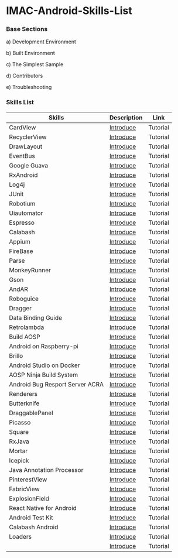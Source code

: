 # IMAC-Android-Skills-List

### Base Sections

a) Development Environment

b) Built Environment

c) The Simplest Sample

d) Contributors

e) Troubleshooting

### Skills List

|Skills|Description|Link|
|---|---|---|
|CardView|[Introduce](http://developer.android.com/reference/android/support/v7/widget/CardView.html)|Tutorial|
|RecyclerView|[Introduce](http://developer.android.com/reference/android/support/v7/widget/RecyclerView.html)|Tutorial|
|DrawLayout|[Introduce](http://developer.android.com/training/implementing-navigation/nav-drawer.html)|Tutorial|
|EventBus|[Introduce](https://github.com/greenrobot/EventBus)|Tutorial|
|Google Guava|[Introduce](https://code.google.com/p/guava-libraries/)|Tutorial|
|RxAndroid|[Introduce](https://github.com/ReactiveX/RxAndroid)|Tutorial|
|Log4j|[Introduce](http://logging.apache.org/log4j/2.x/)|Tutorial|
|JUnit|[Introduce](http://openhome.cc/Gossip/JUnit/)|Tutorial|
|Robotium|[Introduce](https://github.com/robotiumtech/robotium)|Tutorial|
|Uiautomator|[Introduce](http://developer.android.com/tools/testing-support-library/index.html)|Tutorial|
|Espresso|[Introduce](http://developer.android.com/training/testing/ui-testing/espresso-testing.html)|Tutorial|
|Calabash|[Introduce](https://github.com/calabash/calabash-android)|Tutorial|
|Appium|[Introduce](http://appium.io/)|Tutorial|
|FireBase|[Introduce](https://www.firebase.com/)|Tutorial|
|Parse|[Introduce](https://parse.com/)|Tutorial|
|MonkeyRunner|[Introduce](http://developer.android.com/tools/help/monkeyrunner_concepts.html)|Tutorial|
|Gson|[Introduce](https://github.com/google/gson)|Tutorial|
|AndAR|[Introduce](https://code.google.com/p/andar/)|Tutorial|
|Roboguice|[Introduce](https://github.com/roboguice/roboguice)|Tutorial|
|Dragger|[Introduce](http://square.github.io/dagger/)|Tutorial|
|Data Binding Guide|[Introduce](http://developer.android.com/tools/data-binding/guide.html)|Tutorial|
|Retrolambda|[Introduce](https://github.com/evant/gradle-retrolambda)|Tutorial|
|Build AOSP|[Introduce](https://source.android.com/)|Tutorial|
|Android on Raspberry-pi|[Introduce](https://sites.google.com/site/raspberrypidiy/raspberry-pi/os/android)|Tutorial|
|Brillo|[Introduce](https://developers.google.com/brillo/)|Tutorial|
|Android Studio on Docker|[Introduce](http://www.infoq.com/cn/articles/talk-about-docker-running-the-chinese-gui-software)|Tutorial|
|AOSP Ninja Build System|[Introduce](http://www.xda-developers.com/new-aosp-branch-details-potential-build-system-upgrades/)|Tutorial|
|Android Bug Resport Server ACRA|[Introduce](http://www.acra.ch/)|Tutorial|
|Renderers|[Introduce](https://github.com/pedrovgs/Renderers)|Tutorial|
|Butterknife|[Introduce](https://github.com/JakeWharton/butterknife)|Tutorial|
|DraggablePanel|[Introduce](https://github.com/pedrovgs/DraggablePanel)|Tutorial|
|Picasso|[Introduce](https://github.com/square/picasso)|Tutorial|
|Square|[Introduce](http://square.github.io/)|Tutorial|
|RxJava|[Introduce](https://github.com/ReactiveX/RxJava)|Tutorial|
|Mortar|[Introduce](https://github.com/square/mortar)|Tutorial|
|Icepick|[Introduce](https://github.com/frankiesardo/icepick)|Tutorial|
|Java Annotation Processor|[Introduce](http://blog.luoxq.com/?p=70)|Tutorial|
|PinterestView|[Introduce](https://github.com/brucetoo/PinterestView)|Tutorial|
|FabricView|[Introduce](https://github.com/antwankakki/FabricView)|Tutorial|
|ExplosionField|[Introduce](https://github.com/tyrantgit/ExplosionField)|Tutorial|
|React Native for Android|[Introduce](http://www.race604.com/rn-android-standalone-apk/)|Tutorial|
|Android Test Kit|[Introduce](http://www.vogella.com/tutorials/AndroidTesting/article.html)|Tutorial|
|Calabash Android |[Introduce](http://blog.teddyhyde.com/2013/11/04/a-better-way-to-test-android-applications-using-calabash/)|Tutorial|
|Loaders|[Introduce](http://developer.android.com/guide/components/loaders.html)|Tutorial|
||[Introduce]()|Tutorial|
